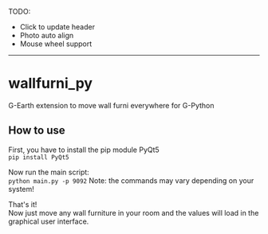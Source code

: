 TODO:
- Click to update header
- Photo auto align
- Mouse wheel support

---

# wallfurni_py
G-Earth extension to move wall furni everywhere for G-Python

## How to use

First, you have to install the pip module PyQt5  
```pip install PyQt5```

Now run the main script:  
```python main.py -p 9092```
Note: the commands may vary depending on your system!  

That's it!  
Now just move any wall furniture in your room and the values will load in the graphical user interface.
